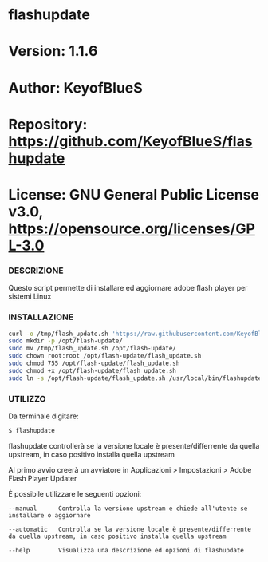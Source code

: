 # flashupdate

# Version:    1.1.6
# Author:     KeyofBlueS
# Repository: https://github.com/KeyofBlueS/flashupdate
# License:    GNU General Public License v3.0, https://opensource.org/licenses/GPL-3.0

### DESCRIZIONE
Questo script permette di installare ed aggiornare adobe flash player per sistemi Linux

### INSTALLAZIONE
```sh
curl -o /tmp/flash_update.sh 'https://raw.githubusercontent.com/KeyofBlueS/flashupdate/master/flash_update.sh'
sudo mkdir -p /opt/flash-update/
sudo mv /tmp/flash_update.sh /opt/flash-update/
sudo chown root:root /opt/flash-update/flash_update.sh
sudo chmod 755 /opt/flash-update/flash_update.sh
sudo chmod +x /opt/flash-update/flash_update.sh
sudo ln -s /opt/flash-update/flash_update.sh /usr/local/bin/flashupdate
```

### UTILIZZO
Da terminale digitare:
```sh
$ flashupdate
```

flashupdate controllerà se la versione locale è presente/differrente da quella upstream, in caso positivo installa quella upstream

Al primo avvio creerà un avviatore in Applicazioni > Impostazioni > Adobe Flash Player Updater

È possibile utilizzare le seguenti opzioni:
```
--manual      Controlla la versione upstream e chiede all'utente se installare o aggiornare

--automatic   Controlla se la versione locale è presente/differrente da quella upstream, in caso positivo installa quella upstream

--help        Visualizza una descrizione ed opzioni di flashupdate
```
